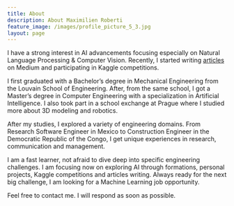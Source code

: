 ```yaml
---
title: About
description: About Maximilien Roberti
feature_image: /images/profile_picture_5_3.jpg
layout: page
---
```

I have a strong interest in AI advancements focusing especially on Natural Language Processing & Computer Vision. Recently, I started writing [articles](https://medium.com/@maximilienroberti) on Medium and participating in Kaggle competitions.

I first graduated with a Bachelor’s degree in Mechanical Engineering from the Louvain School of Engineering. After, from the same school, I got a Master’s degree in Computer Engineering with a specialization in Artificial Intelligence. I also took part in a school exchange at Prague where I studied more about 3D modeling and robotics. 

After my studies, I explored a variety of engineering domains. From Research Software Engineer in Mexico to Construction Engineer in the Democratic Republic of the Congo, I get unique experiences in research, communication and management.

I am a fast learner, not afraid to dive deep into specific engineering challenges. I am focusing now on exploring AI through formations, personal projects, Kaggle competitions and articles writing. Always ready for the next big challenge, I am looking for a Machine Learning job opportunity.

Feel free to contact me. I will respond as soon as possible.
